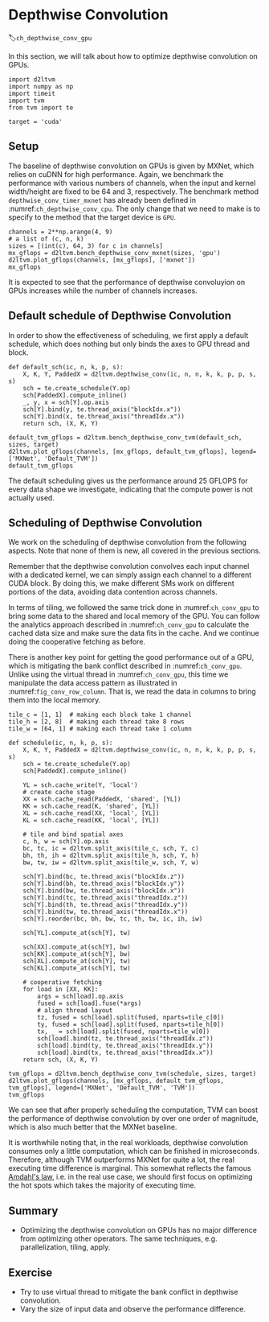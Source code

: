 # Depthwise Convolution
:label:`ch_depthwise_conv_gpu`

In this section, we will talk about how to optimize depthwise convolution on GPUs.

```{.python .input  n=1}
import d2ltvm
import numpy as np
import timeit
import tvm
from tvm import te

target = 'cuda'
```

## Setup

The baseline of depthwise convolution on GPUs is given by MXNet, which relies on cuDNN for high performance. Again, we benchmark the performance with various numbers of channels, when the input and kernel width/height are fixed to be 64 and 3, respectively. 
The benchmark method `depthwise_conv_timer_mxnet` has already been defined in :numref:`ch_depthwise_conv_cpu`. 
The only change that we need to make is to specify to the method that the target device is `GPU`.

```{.python .input  n=2}
channels = 2**np.arange(4, 9)
# a list of (c, n, k)
sizes = [(int(c), 64, 3) for c in channels]
mx_gflops = d2ltvm.bench_depthwise_conv_mxnet(sizes, 'gpu')
d2ltvm.plot_gflops(channels, [mx_gflops], ['mxnet'])
mx_gflops
```

It is expected to see that the performance of depthwise convoluyion on GPUs increases while the number of channels increases.

## Default schedule of Depthwise Convolution

In order to show the effectiveness of scheduling, we first apply a default schedule, which does nothing but only binds the axes to GPU thread and block.

```{.python .input  n=3}
def default_sch(ic, n, k, p, s):
    X, K, Y, PaddedX = d2ltvm.depthwise_conv(ic, n, n, k, k, p, p, s, s)
    sch = te.create_schedule(Y.op)
    sch[PaddedX].compute_inline()
    _, y, x = sch[Y].op.axis
    sch[Y].bind(y, te.thread_axis("blockIdx.x"))
    sch[Y].bind(x, te.thread_axis("threadIdx.x"))
    return sch, (X, K, Y)

default_tvm_gflops = d2ltvm.bench_depthwise_conv_tvm(default_sch, sizes, target)
d2ltvm.plot_gflops(channels, [mx_gflops, default_tvm_gflops], legend=['MXNet', 'Default_TVM'])
default_tvm_gflops
```

The default scheduling gives us the performance around 25 GFLOPS for every data shape we investigate, indicating that the compute power is not actually used.

## Scheduling of Depthwise Convolution

We work on the scheduling of depthwise convolution from the following aspects. Note that none of them is new, all covered in the previous sections.

Remember that the depthwise convolution convolves each input channel with a dedicated kernel, we can simply assign each channel to a different CUDA block. By doing this, we make different SMs work on different portions of the data, avoiding data contention across channels.

In terms of tiling, we followed the same trick done in :numref:`ch_conv_gpu` to bring some data to the shared and local memory of the GPU. You can follow the analytics approach described in :numref:`ch_conv_gpu` to calculate the cached data size and make sure the data fits in the cache. And we continue doing the cooperative fetching as before.

There is another key point for getting the good performance out of a GPU, which is mitigating the bank conflict described in :numref:`ch_conv_gpu`. Unlike using the virtual thread in :numref:`ch_conv_gpu`, this time we manipulate the data access pattern as illustrated in :numref:`fig_conv_row_column`. That is, we read the data in columns to bring them into the local memory.

```{.python .input  n=4}
tile_c = [1, 1]  # making each block take 1 channel
tile_h = [2, 8]  # making each thread take 8 rows
tile_w = [64, 1] # making each thread take 1 column

def schedule(ic, n, k, p, s):
    X, K, Y, PaddedX = d2ltvm.depthwise_conv(ic, n, n, k, k, p, p, s, s)
    sch = te.create_schedule(Y.op)
    sch[PaddedX].compute_inline()

    YL = sch.cache_write(Y, 'local')
    # create cache stage
    XX = sch.cache_read(PaddedX, 'shared', [YL])
    KK = sch.cache_read(K, 'shared', [YL])
    XL = sch.cache_read(XX, 'local', [YL])
    KL = sch.cache_read(KK, 'local', [YL])

    # tile and bind spatial axes
    c, h, w = sch[Y].op.axis
    bc, tc, ic = d2ltvm.split_axis(tile_c, sch, Y, c)
    bh, th, ih = d2ltvm.split_axis(tile_h, sch, Y, h)
    bw, tw, iw = d2ltvm.split_axis(tile_w, sch, Y, w)
    
    sch[Y].bind(bc, te.thread_axis("blockIdx.z"))
    sch[Y].bind(bh, te.thread_axis("blockIdx.y"))
    sch[Y].bind(bw, te.thread_axis("blockIdx.x"))
    sch[Y].bind(tc, te.thread_axis("threadIdx.z"))
    sch[Y].bind(th, te.thread_axis("threadIdx.y"))
    sch[Y].bind(tw, te.thread_axis("threadIdx.x"))
    sch[Y].reorder(bc, bh, bw, tc, th, tw, ic, ih, iw)

    sch[YL].compute_at(sch[Y], tw)
    
    sch[XX].compute_at(sch[Y], bw)
    sch[KK].compute_at(sch[Y], bw)
    sch[XL].compute_at(sch[Y], tw)
    sch[KL].compute_at(sch[Y], tw)
    
    # cooperative fetching
    for load in [XX, KK]:
        args = sch[load].op.axis
        fused = sch[load].fuse(*args)
        # align thread layout
        tz, fused = sch[load].split(fused, nparts=tile_c[0])
        ty, fused = sch[load].split(fused, nparts=tile_h[0])
        tx, _ = sch[load].split(fused, nparts=tile_w[0])
        sch[load].bind(tz, te.thread_axis("threadIdx.z"))
        sch[load].bind(ty, te.thread_axis("threadIdx.y"))
        sch[load].bind(tx, te.thread_axis("threadIdx.x"))
    return sch, (X, K, Y)

tvm_gflops = d2ltvm.bench_depthwise_conv_tvm(schedule, sizes, target)
d2ltvm.plot_gflops(channels, [mx_gflops, default_tvm_gflops, tvm_gflops], legend=['MXNet', 'Default_TVM', 'TVM'])
tvm_gflops
```

We can see that after properly scheduling the computation, TVM can boost the performance of depthwise convolution by over one order of magnitude, which is also much better that the MXNet baseline.

It is worthwhile noting that, in the real workloads, depthwise convolution consumes only a little computation, which can be finished in microseconds. Therefore, although TVM outperforms MXNet for quite a lot, the real executing time difference is marginal. This somewhat reflects the famous [Amdahl's law](https://en.wikipedia.org/wiki/Amdahl%27s_law), i.e. in the real use case, we should first focus on optimizing the hot spots which takes the majority of executing time.

## Summary
- Optimizing the depthwise convolution on GPUs has no major difference from optimizing other operators. The same techniques, e.g. parallelization, tiling, apply.

## Exercise
- Try to use virtual thread to mitigate the bank conflict in depthwise convolution.
- Vary the size of input data and observe the performance difference.

